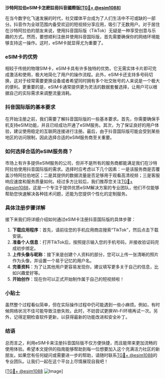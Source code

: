 **沙特阿拉伯eSIM卡怎麽註冊抖音國際版[[TG💪+ @esim1088](https://t.me/s/esim1088)]**

在当今数字化飞速发展的时代，社交媒体平台成为了人们生活中不可或缺的一部分。抖音作为全球范围内备受欢迎的短视频分享应用，吸引了无数用户。对于居住在沙特阿拉伯的朋友来说，使用抖音国际版（TikTok）无疑是一种享受创意与乐趣的方式。然而，要想顺利注册并使用抖音国际版，首先需要确保你的网络环境能够支持这一操作。这时，eSIM卡就显得尤为重要了。

### eSIM卡的优势

相较于传统的物理SIM卡，eSIM卡具有许多独特的优势。它无需实体卡片即可完成激活和使用，极大地简化了用户的操作流程。此外，eSIM卡还支持多号码切换，这对于经常需要更换设备或者希望同时拥有多个社交账号的人来说是一个极大的便利。更重要的是，eSIM卡通常提供更为灵活的数据套餐选择，让用户可以根据自己的实际需求来调整流量消耗。

### 抖音国际版的基本要求

在开始注册之前，我们需要了解抖音国际版的一些基本要求。首先，你需要确保手机支持eSIM功能，并且已经成功开通了eSIM服务。其次，为了保证良好的用户体验，建议使用稳定的互联网连接进行注册。最后，由于抖音国际版可能会受到某些地区的访问限制，因此选择合适的eSIM服务商至关重要。

### 如何选择合适的eSIM服务商？

市场上有许多提供eSIM服务的公司，但并不是所有的服务商都能满足我们在沙特阿拉伯使用抖音国际版的需求。选择时应考虑以下几个因素：一是该服务商是否覆盖沙特阿拉伯地区；二是其提供的数据流量是否足够用于观看高清视频；三是客服响应速度和服务质量如何。经过多方比较后，我们推荐您关注[TG💪+ @esim1088](https://t.me/s/esim1088)，这是一个专注于提供优质eSIM解决方案的专业团队，他们不仅能够帮助您快速解决各种技术问题，还能为您提供个性化的定制服务。

### 具体注册步骤详解

接下来我们将详细介绍如何通过eSIM卡注册抖音国际版的具体步骤：

1. **下载应用程序**：首先，请前往您的手机应用商店搜索“TikTok”，然后点击下载安装。
2. **准备个人信息**：打开TikTok后，按照提示输入您的手机号码，并接收验证码完成初步绑定。
3. **上传头像与昵称**：接下来是创建个人资料的部分，您可以上传一张清晰的照片作为头像，并设置一个易于记忆的用户名。
4. **完善资料**：为了让其他用户更容易发现你，建议填写更多关于自己的信息，比如兴趣爱好等。
5. **开始创作**：现在你可以正式开始制作属于自己的短视频啦！

### 小贴士

虽然整个过程看似简单，但在实际操作过程中仍可能遇到一些小麻烦。例如，有时候网络状况不佳可能导致注册失败。此时，不妨尝试更换Wi-Fi环境再试一次。另外，记得定期检查软件更新，以获得最新的功能改进和安全补丁。

### 结语

总而言之，利用eSIM卡来注册抖音国际版不仅方便快捷，而且能带来更加流畅的使用体验。希望本文提供的指南能够帮助到每一位想要加入这个充满活力社区的新朋友。如果您有任何疑问或需要进一步的帮助，请随时联系[TG💪+ @esim1088](https://t.me/s/esim1088)的专业团队。让我们一起在这个平台上尽情展现自我吧！

[[TG💪+ @esim1088](https://t.me/s/esim1088) ![Image](https://i.postimg.cc/4NQfJmqS/Snipaste-2025-05-13-00-14-12.png)]
